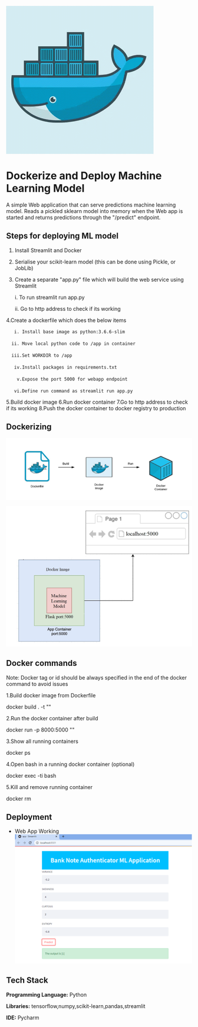 
![](1.gif)


# Dockerize and Deploy Machine Learning Model

A simple Web application that can serve predictions machine learning model. 
Reads a pickled sklearn model into memory when the Web app is started and returns predictions through the 
"/predict" endpoint.

## Steps for deploying ML model

1. Install Streamlit and Docker
2. Serialise your scikit-learn model (this can be done using Pickle, or JobLib)
3. Create a separate "app.py" file which will build the web service using Streamlit
     
      i. To run streamlit run app.py

      ii. Go to http address to check if its working

4.Create a dockerfile which does the below items

       i. Install base image as python:3.6.6-slim

      ii. Move local python code to /app in container

      iii.Set WORKDIR to /app  

       iv.Install packages in requirements.txt

        v.Expose the port 5000 for webapp endpoint

       vi.Define run command as streamlit run app.py
          
5.Build docker image
6.Run docker container
7.Go to http address to check if its working
8.Push the docker container to docker registry to production

## Dockerizing 

![](2.png)

![](3.jpg)

## Docker commands

Note: Docker tag or id should be always specified in the end of the docker command to avoid issues

1.Build docker image from Dockerfile
   
  docker build . -t "<app name>"

2.Run the docker container after build

   docker run -p 8000:5000 "<app name>"

3.Show all running containers

   docker ps

4.Open bash in a running docker container (optional)

   docker exec -ti <containerid> bash

5.Kill and remove running container

   docker rm <containerid>

## Deployment 

- Web App Working 
![](4.png)


## Tech Stack

**Programming Language:** Python

**Libraries:** tensorflow,numpy,scikit-learn,pandas,streamlit

**IDE:** Pycharm 



